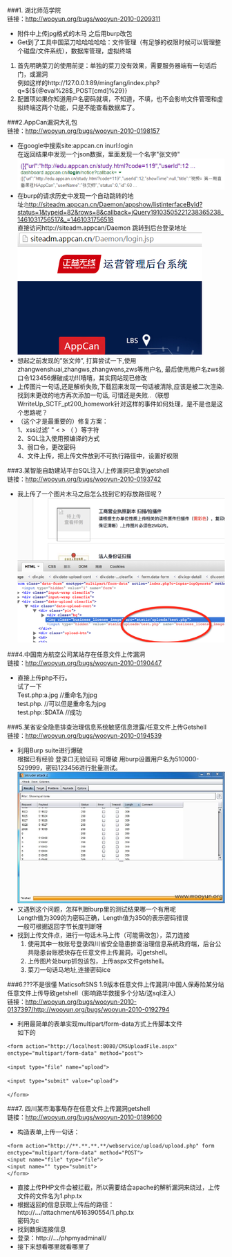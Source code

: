 ###1. 湖北师范学院  
链接：http://wooyun.org/bugs/wooyun-2010-0209311  
*  附件中上传jpg格式的木马 之后用burp改包  
*  Get到了工具中国菜刀哈哈哈哈哈：文件管理（有足够的权限时候可以管理整个磁盘/文件系统），数据库管理，虚拟终端
  1.  首先明确菜刀的使用前提：单独的菜刀没有效果，需要服务器端有一句话后门，或漏洞  
      例如这样的http://127.0.0.1:89/mingfang/index.php?q=${${@eval%28$_POST[cmd]%29}}
  2.  配置项如果你知道用户名密码就填，不知道，不填，也不会影响文件管理和虚拟终端这两个功能，只是不能查看数据库了。
  

###2.AppCan漏洞大礼包  
链接：http://wooyun.org/bugs/wooyun-2010-0198157  
*  在google中搜索site:appcan.cn inurl:login  
  在返回结果中发现一个json数据，里面发现一个名字"张文帅"  
![图片1](img/2_1.jpg)  
*  在burp的请求历史中发现一个自动跳转的地址:http://siteadm.appcan.cn/Daemon/appshow/listinterfaceById?status=1&typeid=82&rows=8&callback=jQuery19103505221238365238_1461031756517&_=1461031756518  
直接访问http://siteadm.appcan/Daemon 跳转到后台登录地址  
![图片2](img/2_2.jpg)
*  想起之前发现的”张文帅”, 打算尝试一下,使用zhangwenshuai,zhangws,zhangwens,zws等用户名, 最后使用用户名zws弱口令123456爆破成功!!(嘻嘻，其实网站现已修改
*  上传图片一句话,还是解析失败,下载回来发现一句话被清除,应该是被二次渲染.找到未更改的地方再次添加一句话, 可惜还是失败..（联想WrriteUp_SCTF_pt200_homework针对这样的事件如何处理，是不是也是这个思路呢？
*  （这个才是最重要的）修复方案：  
1、xss过滤' " < > （ ）等字符  
2、SQL注入使用预编译的方式  
3、弱口令，更改密码  
4、文件上传，把上传文件放到不可执行路径中，设置好权限  
  
###3.某智能自助建站平台SQL注入/上传漏洞已拿到getshell  
链接：http://wooyun.org/bugs/wooyun-2010-0193742  
* 我上传了一个图片木马之后怎么找到它的存放路径呢？  
![图片1](img/3_1.png)  
  
###4.中国南方航空公司某站存在任意文件上传漏洞  
链接：http://wooyun.org/bugs/wooyun-2010-0190447
* 直接上传php不行。  
 试了一下  
Test.php:a.jpg //重命名为jpg  
test.php. //可以但是重命名为jpg  
test.php::$DATA //成功  
  
###5.某省安全隐患排查治理信息系统敏感信息泄露/任意文件上传Getshell  
链接：http://wooyun.org/bugs/wooyun-2010-0194539  
* 利用Burp suite进行爆破  
  根据已有经验 登录口无验证码 可爆破 用burp设置用户名为510000-529999，密码123456进行批量测试。  
  ![图片1](img/5_1.jpg)  
* 又遇到这个问题，怎样判断burp里的测试结果哪一个有用呢  
  Length值为309的为密码正确，Length值为350的表示密码错误  
  一般可根据返回字节长度判断呀  
* 找到上传文件点，进行一句话木马上传（可能需改包），菜刀连接  
  1. 使用其中一枚账号登录四川省安全隐患排查治理信息系统政府端，后台公共隐患台账模块存在任意文件上传漏洞，可getshell。
  2. 上传图片处burp抓包该包，上传aspx文件getshell。  
  3. 菜刀一句话马地址,连接密码ice  
  
###6.???不是很懂 MaticsoftSNS 1.9版本任意文件上传漏洞/中国人保寿险某分站任意文件上传导致getshell（影响路华救援多个分站/送sql注入）  
链接：http://wooyun.org/bugs/wooyun-2010-0137397/http://wooyun.org/bugs/wooyun-2010-0192794  
* 利用最简单的表单实现multipart/form-data方式上传脚本文件  
 如下的

```
<form action="http://localhost:8080/CMSUploadFile.aspx" enctype="multipart/form-data" method="post">

<input type="file" name="upload">

<input type="submit" value="upload">

</form>
```
  
###7. 四川某市海事局存在任意文件上传漏洞getshell  
链接：http://wooyun.org/bugs/wooyun-2010-0189600  
* 构造表单,上传一句话： 
```
<form action="http://**.**.**.**/webservice/upload/upload.php" form enctype="multipart/form-data" method="POST">  
<input name="file" type="file">  
<input name="" type="submit">  
</form>
```
* 直接上传PHP文件会被拦截，所以需要结合apache的解析漏洞来绕过，上传文件的文件名为1.php.tx  
* 根据返回的信息获取上传后的路径：http://**.**.**.**/attachment/616390554/1.php.tx  
  密码为c
* 找到数据连接信息  
* 登录：http://**.**.**.**/phpmyadminall/
* 接下来想看哪里就看哪里了
